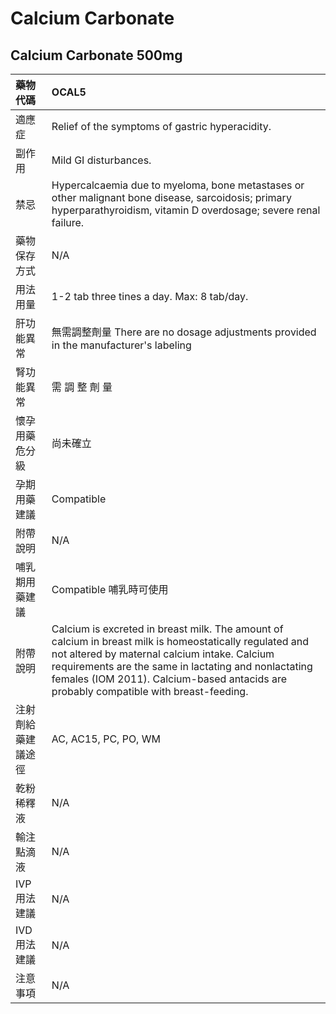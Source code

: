 # Calcium Carbonate

## Calcium Carbonate 500mg

| 藥物代碼 | OCAL5 |
| :--- | :--- |
| 適應症 | Relief of the symptoms of gastric hyperacidity. |
| 副作用 | Mild GI disturbances. |
| 禁忌 | Hypercalcaemia due to myeloma, bone metastases or other malignant bone disease, sarcoidosis; primary hyperparathyroidism, vitamin D overdosage; severe renal failure. |
| 藥物保存方式 | N/A |
| 用法用量 | 1-2 tab three tines a day. Max: 8 tab/day. |
| 肝功能異常 | 無需調整劑量  There are no dosage adjustments provided in the manufacturer's labeling |
| 腎功能異常 | 需 調 整 劑 量 |
| 懷孕用藥危分級 | 尚未確立 |
| 孕期用藥建議 | Compatible |
| 附帶說明 | N/A |
| 哺乳期用藥建議 | Compatible 哺乳時可使用 |
| 附帶說明 | Calcium is excreted in breast milk. The amount of calcium in breast milk is homeostatically regulated and not altered by maternal calcium intake. Calcium requirements are the same in lactating and nonlactating females \(IOM 2011\). Calcium-based antacids are probably compatible with breast-feeding. |
| 注射劑給藥建議途徑 | AC, AC15, PC, PO, WM |
| 乾粉稀釋液 | N/A |
| 輸注點滴液 | N/A |
| IVP 用法建議 | N/A |
| IVD 用法建議 | N/A |
| 注意事項 | N/A |

